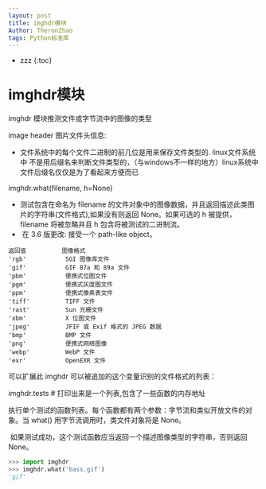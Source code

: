 ```yaml
---
layout: post
title: imghdr模块
Author: TheronZhao
tags: Python标准库
---
```

- zzz
{:toc}
# imghdr模块

imghdr 模块推测文件或字节流中的图像的类型

image header 图片文件头信息:

- 文件系统中的每个文件二进制的前几位是用来保存文件类型的. linux文件系统中 不是用后缀名来判断文件类型的，（与windows不一样的地方）linux系统中 文件后缀名仅仅是为了看起来方便而已  

imghdr.what(filename, h=None)

- 测试包含在命名为 filename 的文件对象中的图像数据，并且返回描述此类图片的字符串(文件格式),如果没有则返回 None。如果可选的 h 被提供， filename 将被忽略并且 h 包含将被测试的二进制流。
- ​    在 3.6 版更改: 接受一个 path-like object。

```
返回值          图像格式
'rgb'           SGI 图像库文件
'gif'           GIF 87a 和 89a 文件
'pbm'           便携式位图文件
'pgm'           便携式灰度图文件
'ppm'           便携式像素表文件
'tiff'          TIFF 文件
'rast'          Sun 光栅文件
'xbm'           X 位图文件
'jpeg'          JFIF 或 Exif 格式的 JPEG 数据
'bmp'           BMP 文件
'png'           便携式网络图像
'webp'          WebP 文件
'exr'           OpenEXR 文件
```

可以扩展此 imghdr 可以被追加的这个变量识别的文件格式的列表：

imghdr.tests  # 打印出来是一个列表,包含了一些函数的内存地址

​    执行单个测试的函数列表。每个函数都有两个参数：字节流和类似开放文件的对象。当 what() 用字节流调用时，类文件对象将是 None。

​    如果测试成功，这个测试函数应当返回一个描述图像类型的字符串，否则返回 None。

```python
>>> import imghdr
>>> imghdr.what('bass.gif')
'gif'
```

